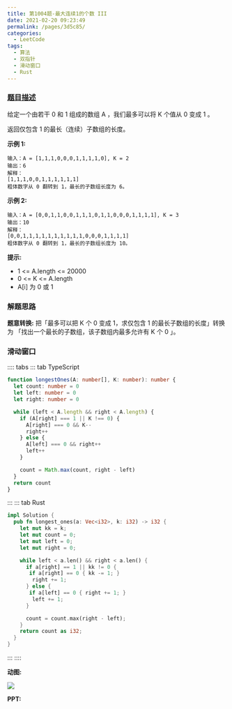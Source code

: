 ```yaml
---
title: 第1004题-最大连续1的个数 III
date: 2021-02-20 09:23:49
permalink: /pages/3d5c85/
categories:
  - LeetCode
tags:
  - 算法
  - 双指针
  - 滑动窗口
  - Rust
---
```


### [题目描述](https://leetcode-cn.com/problems/max-consecutive-ones-iii/)

给定一个由若干 <span class="span-shadow">0</span> 和 <span class="span-shadow">1</span> 组成的数组 <span class="span-shadow">A</span> ，我们最多可以将 <span class="span-shadow">K</span> 个值从 <span class="span-shadow">0</span> 变成 <span class="span-shadow">1</span> 。

返回仅包含 <span class="span-shadow">1</span> 的最长（连续）子数组的长度。

<!-- more -->

**示例 1:**

```
输入：A = [1,1,1,0,0,0,1,1,1,1,0], K = 2
输出：6
解释：
[1,1,1,0,0,1,1,1,1,1,1]
粗体数字从 0 翻转到 1，最长的子数组长度为 6。
```

**示例 2:**

```
输入：A = [0,0,1,1,0,0,1,1,1,0,1,1,0,0,0,1,1,1,1], K = 3
输出：10
解释：
[0,0,1,1,1,1,1,1,1,1,1,1,0,0,0,1,1,1,1]
粗体数字从 0 翻转到 1，最长的子数组长度为 10。
```

**提示:**

- <span class="span-shadow">1 <= A.length <= 20000</span>
- <span class="span-shadow">0 <= K <= A.length</span>
- <span class="span-shadow">A[i]</span> 为 <span class="span-shadow">0</span> 或 <span class="span-shadow">1</span>

### 解题思路

**题意转换:** 把「最多可以把 K 个 0 变成 1，求仅包含 1 的最长子数组的长度」转换为 「找出一个最长的子数组，该子数组内最多允许有 K 个 0 」。

### 滑动窗口

:::: tabs
::: tab TypeScript

```TypeScript
function longestOnes(A: number[], K: number): number {
  let count: number = 0
  let left: number = 0
  let right: number = 0

  while (left < A.length && right < A.length) {
    if (A[right] === 1 || K !== 0) {
      A[right] === 0 && K--
      right++
    } else {
      A[left] === 0 && right++
      left++
    }

    count = Math.max(count, right - left)
  }
  return count
}
```

:::
::: tab Rust

```Rust
impl Solution {
  pub fn longest_ones(a: Vec<i32>, k: i32) -> i32 {
    let mut kk = k;
    let mut count = 0;
    let mut left = 0;
    let mut right = 0;

    while left < a.len() && right < a.len() {
      if a[right] == 1 || kk != 0 {
       if a[right] == 0 { kk -= 1; }
        right += 1;
      } else {
       if a[left] == 0 { right += 1; }
        left += 1;
      }

      count = count.max(right - left);
    }
    return count as i32;
  }
}
```

:::
::::

**动图:**

<img src="https://cdn.jsdelivr.net/gh/zhixiangyao/CDN/images/leetcode/第1004题-最大连续1的个数 III.gif" />

**PPT:**

<DynamicImportPhotoSwipe style="width: 100%;"
  :items="[{src: 'https://cdn.jsdelivr.net/gh/zhixiangyao/CDN/images/leetcode/max-consecutive-ones-iii/1.jpeg',thumbnail: 'https://cdn.jsdelivr.net/gh/zhixiangyao/CDN/images/leetcode/max-consecutive-ones-iii/1.jpeg',w: 1280,h: 720}, {src: 'https://cdn.jsdelivr.net/gh/zhixiangyao/CDN/images/leetcode/max-consecutive-ones-iii/2.jpeg',thumbnail: 'https://cdn.jsdelivr.net/gh/zhixiangyao/CDN/images/leetcode/max-consecutive-ones-iii/2.jpeg',w: 1280,h: 720},{src: 'https://cdn.jsdelivr.net/gh/zhixiangyao/CDN/images/leetcode/max-consecutive-ones-iii/3.jpeg',thumbnail: 'https://cdn.jsdelivr.net/gh/zhixiangyao/CDN/images/leetcode/max-consecutive-ones-iii/3.jpeg',w: 1280,h: 720},{src: 'https://cdn.jsdelivr.net/gh/zhixiangyao/CDN/images/leetcode/max-consecutive-ones-iii/4.jpeg',thumbnail: 'https://cdn.jsdelivr.net/gh/zhixiangyao/CDN/images/leetcode/max-consecutive-ones-iii/4.jpeg',w: 1280,h: 720},{src: 'https://cdn.jsdelivr.net/gh/zhixiangyao/CDN/images/leetcode/max-consecutive-ones-iii/5.jpeg',thumbnail: 'https://cdn.jsdelivr.net/gh/zhixiangyao/CDN/images/leetcode/max-consecutive-ones-iii/5.jpeg',w: 1280,h: 720}]"
/>
